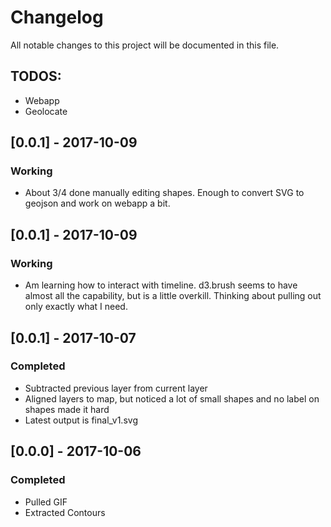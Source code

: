 # Changelog
All notable changes to this project will be documented in this file.

## TODOS:
- Webapp
- Geolocate


## [0.0.1] - 2017-10-09
### Working
- About 3/4 done manually editing shapes. Enough to convert SVG to geojson and work on webapp a bit.

## [0.0.1] - 2017-10-09
### Working
- Am learning how to interact with timeline. d3.brush seems to have almost all the capability, but is a little overkill. Thinking about pulling out only exactly what I need.


## [0.0.1] - 2017-10-07
### Completed
- Subtracted previous layer from current layer
- Aligned layers to map, but noticed a lot of small shapes and no label on shapes made it hard
- Latest output is final_v1.svg


## [0.0.0] - 2017-10-06
### Completed
- Pulled GIF
- Extracted Contours

